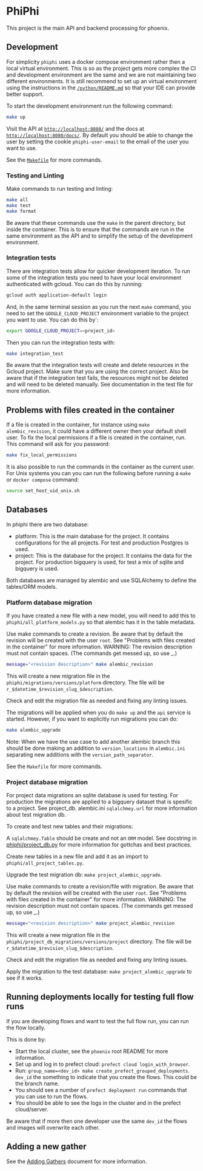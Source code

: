 # PhiPhi

This project is the main API and backend processing for phoenix.

## Development

For simplicity `phiphi` uses a docker compose environment rather then a local virtual environment.
This is so as the project gets more complex the CI and development environment are the same and we
are not maintaining two different environments. It is still recommend to set up an virtual
environment using the instructions in the [`/python/README.md`](/python/README.md) so that your IDE
can provide better support.

To start the development environment run the following command:
```bash
make up
```

Visit the API at [`http://localhost:8080/`](http://localhost:8080/) and the docs at
[`http://localhost:8080/docs/`](http://localhost:8080/docs/). By default you should be able to
change the user by setting the cookie `phiphi-user-email` to the email of the user you want to use.

See the [`Makefile`](Makefile) for more commands.

### Testing and Linting

Make commands to run testing and linting:
```bash
make all
make test
make format
```

Be aware that these commands use the `make` in the parent directory, but inside the container. This
is to ensure that the commands are run in the same environment as the API and to simplify the setup
of the development environment.

### Integration tests

There are integration tests allow for quicker development iteration. To run some of the integration
tests you need to have your local environment authenticated with gcloud. You can do this by
running:
```bash
gcloud auth application-default login
```

And, in the same terminal session as you run the next `make` command, you need to set the
`GOOGLE_CLOUD_PROJECT` environment variable to the project you want to use. You can do this by`:
```bash
export GOOGLE_CLOUD_PROJECT=<project_id>
```

Then you can run the integration tests with:
```bash
make integration_test
```

Be aware that the integration tests will create and delete resources in the Gcloud project. Make
sure that you are using the correct project. Also be aware that if the integration test fails, the
resources might not be deleted and will need to be deleted manually. See documentation in the test
file for more information.

## Problems with files created in the container

If a file is created in the container, for instance using `make alembic_revision`, it could have a
different owner then your default shell user. To fix the local permissions if a file is created in
the container, run. This command will ask for you password:
```bash
make fix_local_permissions
```

It is also possible to run the commands in the container as the current user. For Unix systems
you can you can run the following before running a `make` or `docker compose` command:
```bash
source set_host_uid_unix.sh
```

## Databases

In phiphi there are two database:
- platform: This is the main database for the project. It contains configurations for the all
  projects. For test and production Postgres is used.
- project: This is the database for the project. It contains the data for the project. For
  production bigquery is used, for test a mix of sqlite and bigquery is used.

Both databases are managed by alembic and use SQLAlchemy to define the tables/ORM models.

### Platform database migration

If you have created a new file with a new model, you will need to add this to
`phiphi/all_platform_models.py` so that alembic has it in the table metadata.

Use make commands to create a revision. Be aware that by default the revision will be created with
the user `root`. See "Problems with files created in the container" for more information.
WARNING: The revision description must not contain spaces. (The commands get messed up, so use _.)
```bash
message="<revision description>" make alembic_revision
```

This will create a new migration file in the `phiphi/migrations/versions/platform` directory. The
file will be `r_$datetime_$revision_slug_$description`.

Check and edit the migration file as needed and fixing any linting issues.

The migrations will be applied when you do `make up` and the `api` service is started. However, if
you want to explicitly run migrations you can do:
```bash
make alembic_upgrade
```

Note: When we have the use case to add another alembic branch this should be done making an
addition to `version_locations` in `alembic.ini` separating new additions with the
`version_path_separator`.

See the `Makefile` for more commands.

### Project database migration

For project data migrations an sqlite database is used for testing. For production the migrations
are applied to a bigquery dataset that is spesific to a project. See project_db.
alembic.ini `sqlalchmey.url` for more information about test migration db.

To create and test new tables and their migrations:

A `sqlalchmey.Table` should be create and not an `ORM` model. See docstring in
[phiphi/project_db.py](phiphi/project_db.py) for more information for gottchas and best practices.

Create new tables in a new file and add it as an import to `phiphi/all_project_tables.py`.

Upgrade the test migration db: `make project_alembic_upgrade`.

Use make commands to create a revision/file with migration. Be aware that by default the revision
will be created with the user `root`. See "Problems with files created in the container" for more
information.
WARNING: The revision description must not contain spaces. (The commands get messed up, so use _.)
```bash
message="<revision description>" make project_alembic_revision
```

This will create a new migration file in the `phiphi/project_db_migrations/versions/project`
directory. The file will be `r_$datetime_$revision_slug_$description`.

Check and edit the migration file as needed and fixing any linting issues.

Apply the migration to the test database: `make project_alembic_upgrade` to see if it works.

## Running deployments locally for testing full flow runs

If you are developing flows and want to test the full flow run, you can run the flow locally.

This is done by:

- Start the local cluster, see the `phoenix` root README for more information.
- Set up and log in to prefect cloud: `prefect cloud login_with_browser`.
- Run: `group_name=<dev_id> make create_prefect_grouped_deployments`. `dev_id` the something
  to indicate that you create the flows. This could be the branch name.
- You should see a number of `prefect deployment run` commands that you can use to run the flows.
- You should be able to see the logs in the cluster and in the prefect cloud/server.

Be aware that if more then one developer use the same `dev_id` the flows and images will overwrite
each other.

## Adding a new gather

See the [Adding Gathers](./docs/adding_gathers.md) document for more information.
